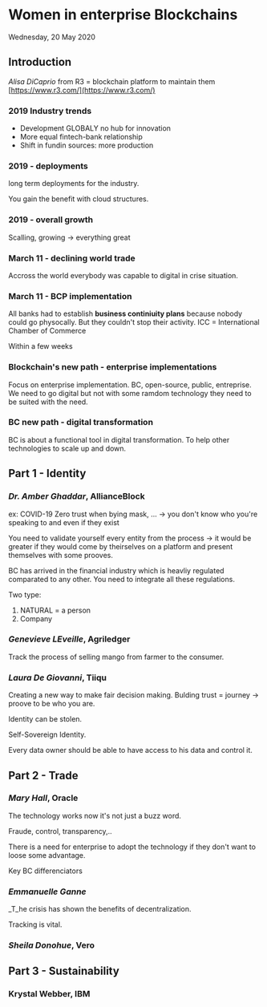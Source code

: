 # Women in enterprise Blockchains

Wednesday, 20 May 2020

## Introduction

_Alisa DiCaprio_ from R3  = blockchain platform to maintain them [https://www.r3.com/](https://www.r3.com/)

### 2019 Industry trends

* Development GLOBALY no hub for innovation
* More equal fintech-bank relationship
* Shift in fundin sources: more production

### 2019 - deployments

long term deployments for the industry.

You gain the benefit with cloud structures. 

### 2019 - overall growth

Scalling, growing -&gt; everything great

### March 11 - declining world trade

Accross the world everybody was capable to digital in crise situation.

### March 11 - BCP implementation

All banks had to establish **business continiuity plans** because nobody could go physocally. But they couldn't stop their activity. ICC = International Chamber of Commerce  

Within a few weeks

### Blockchain's new path - enterprise implementations

Focus on enterprise implementation. BC, open-source, public, entreprise. We need to go digital but not with some ramdom technology they need to be suited with the need. 

### BC new path - digital transformation

BC is about a functional tool in digital transformation. To help other technologies to scale up and down. 

## Part 1 - Identity

### _Dr. Amber Ghaddar_, AllianceBlock

ex: COVID-19 Zero trust when bying mask, ... -&gt; you don't know who you're speaking to and even if they exist

You need to validate yourself every entity from the process -&gt; it would be greater if they would come by theirselves on a platform and present themselves with some prooves.

BC has arrived in the financial industry which is heavliy regulated comparated to any other. You need to integrate all these regulations.



Two type: 

1. NATURAL = a person
2. Company



### _Genevieve LEveille_, Agriledger

Track the process of selling mango from farmer to the consumer.

### _Laura De Giovanni_, Tiiqu

Creating a new way to make fair decision making. Bulding trust = journey -&gt; proove to be who you are.

Identity can  be stolen. 

Self-Sovereign Identity.

Every data owner should be able to have access to his data and control it.

## Part 2 - Trade

### _Mary Hall_, Oracle

The technology works now it's not just a buzz word.

Fraude, control, transparency,..

There is a need for enterprise to adopt the technology if they don't want to loose some advantage.

Key BC differenciators



### _Emmanuelle Ganne_

_T_he crisis has shown the benefits of decentralization.

Tracking is vital.

### _Sheila Donohue_, Vero



## Part 3 - Sustainability

### Krystal Webber, IBM





